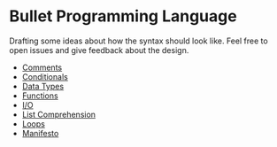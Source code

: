 # Bullet Programming Language

Drafting some ideas about how the syntax should look like.
Feel free to open issues and give feedback about the design.

* [Comments](comments.md)
* [Conditionals](conditionals.md)
* [Data Types](data_types.md)
* [Functions](functions.md)
* [I/O](io.md)
* [List Comprehension](list_comprehension.md)
* [Loops](loops.md)
* [Manifesto](manifesto.md)